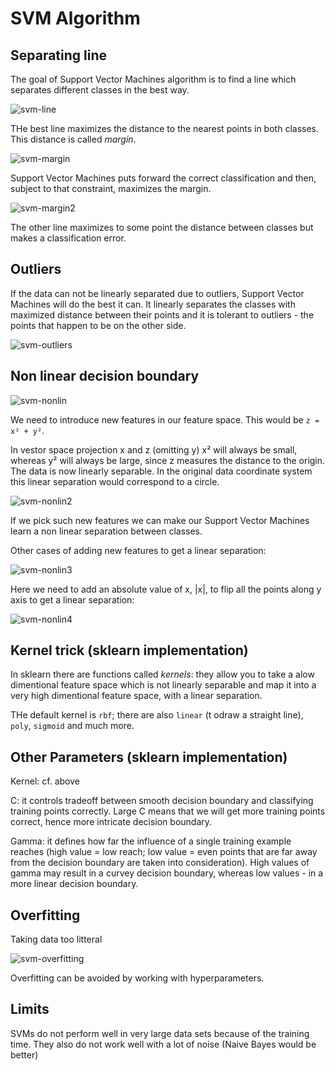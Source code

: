 # SVM Algorithm

## Separating line

The goal of Support Vector Machines algorithm is to find a line which separates different classes in the best way. 

![svm-line](svm-line.png)

THe best line maximizes the distance to the nearest points in both classes. This distance is called *margin*.

![svm-margin](svm-margin.png)

Support Vector Machines puts forward the correct classification and then, subject to that constraint, maximizes the margin. 

![svm-margin2](svm-margin2.png)

The other line maximizes to some point the distance between classes but makes a classification error. 

## Outliers 

If the data can not be linearly separated due to outliers, Support Vector Machines will do the best it can. It linearly separates the classes with maximized distance between their points and it is tolerant to outliers - the points that happen to be on the other side. 

![svm-outliers](svm-outliers.png)

## Non linear decision boundary

![svm-nonlin](svm-nonlin.png)

We need to introduce new features in our feature space. This would be `z = x² + y²`.

In vestor space projection x and z (omitting y) x² will always be small, whereas y² will always be large, since z measures the distance to the origin. The data is now linearly separable. In the original data coordinate system this linear separation would correspond to a circle. 

![svm-nonlin2](svm-nonlin2.png)

If we pick such new features we can make our Support Vector Machines learn a non linear separation between classes. 

Other cases of adding new features to get a linear separation: 

![svm-nonlin3](svm-nonlin3.png)

Here we need to add an absolute value of x, |x|, to flip all the points along y axis to get a linear separation: 

![svm-nonlin4](svm-nonlin4.png)

## Kernel trick (sklearn implementation)

In sklearn there are functions called *kernels*: they allow you to take a alow dimentional feature space which is not linearly separable and map it into a very high dimentional feature space, with a linear separation. 

THe default kernel is `rbf`; there are also `linear` (t odraw a straight line), `poly`, `sigmoid` and much more. 

## Other Parameters (sklearn implementation)

Kernel: cf. above

C: it controls tradeoff between smooth decision boundary and classifying training points correctly. Large C means that we will get more training points correct, hence more intricate decision boundary. 

Gamma: it defines how far the influence of a single training example reaches (high value = low reach; low value = even points that are far away from the decision boundary are taken into consideration). High values of gamma may result in a curvey decision boundary, whereas low values - in a more linear decision boundary.

## Overfitting

Taking data too litteral

![svm-overfitting](svm-overfitting.png)

Overfitting can be avoided by working with hyperparameters. 

## Limits

SVMs do not perform well in very large data sets because of the training time. They also do not work well with a lot of noise (Naive Bayes would be better)